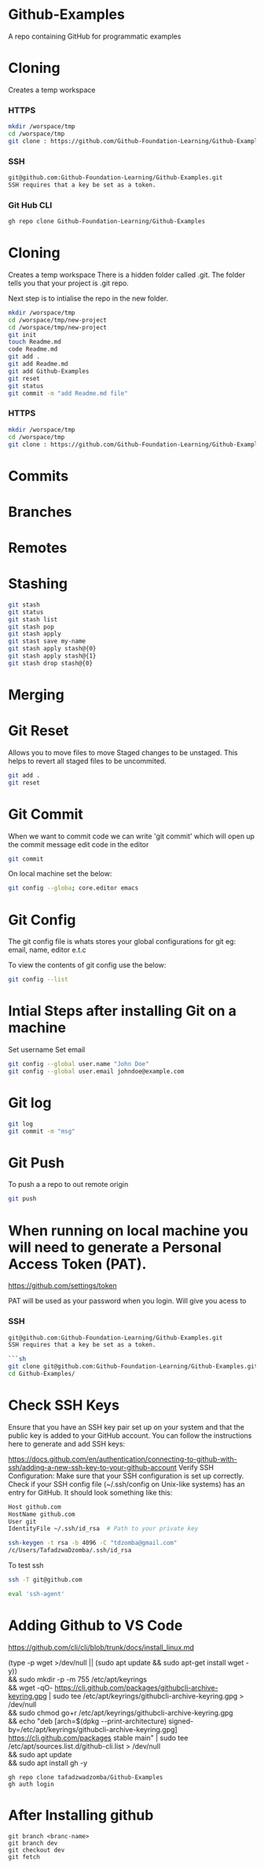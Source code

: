 # Github-Examples
A repo containing GitHub for programmatic examples
# Cloning

Creates a temp workspace 

### HTTPS
```sh
mkdir /worspace/tmp
cd /worspace/tmp
git clone : https://github.com/Github-Foundation-Learning/Github-Examples.git
```

### SSH
```sh
git@github.com:Github-Foundation-Learning/Github-Examples.git 
SSH requires that a key be set as a token. 
```

### Git Hub CLI
```sh
gh repo clone Github-Foundation-Learning/Github-Examples 
```

# Cloning

Creates a temp workspace 
There is a hidden folder called .git. The folder tells you that your project is .git repo.

Next step is to intialise the repo in the new folder.

```sh
mkdir /worspace/tmp
cd /worspace/tmp/new-project
cd /worspace/tmp/new-project 
git init
touch Readme.md
code Readme.md 
git add .
git add Readme.md
git add Github-Examples
git reset
git status
git commit -m "add Readme.md file"
```

### HTTPS
```sh
mkdir /worspace/tmp
cd /worspace/tmp
git clone : https://github.com/Github-Foundation-Learning/Github-Examples.git
```

# Commits

# Branches

# Remotes

# Stashing

```sh
git stash
git status 
git stash list
git stash pop
git stash apply
git stast save my-name
git stash apply stash@{0}
git stash apply stash@{1}
git stash drop stash@{0}
```

# Merging

# Git Reset
Allows you to move files to move Staged changes to be unstaged. 
This helps to revert all staged files to be uncommited.

```sh
git add . 
git reset
```

# Git Commit

When we want to commit code we can write 'git commit' which will open up the commit message edit code in the editor

```sh
git commit
```

On local machine set the below:

```sh
git config --globa; core.editor emacs
```

# Git Config
The git config file is whats stores your global configurations for git eg: email, name, editor e.t.c

To view the contents of git config use the below:

```sh
git config --list
```

# Intial Steps after installing Git on a machine
Set username
Set email

```sh
git config --global user.name "John Doe"
git config --global user.email johndoe@example.com
```

# Git log

```sh
git log
git commit -m "msg"
```

# Git Push
To push a a repo to out remote origin

```sh
git push
```

# When running on local machine you will need to generate a Personal Access Token (PAT).
https://github.com/settings/token 

PAT will be used as your password when you login.
Will give you acess to 

### SSH
```sh
git@github.com:Github-Foundation-Learning/Github-Examples.git 
SSH requires that a key be set as a token. 

```sh
git clone git@github.com:Github-Foundation-Learning/Github-Examples.git
cd Github-Examples/
```

# Check SSH Keys
Ensure that you have an SSH key pair set up on your system and that the public key is added to your GitHub account. You can follow the instructions here to generate and add SSH keys: 

https://docs.github.com/en/authentication/connecting-to-github-with-ssh/adding-a-new-ssh-key-to-your-github-account 
Verify SSH Configuration:
Make sure that your SSH configuration is set up correctly. Check if your SSH config file (~/.ssh/config on Unix-like systems) has an entry for GitHub. It should look something like this:

```bash
Host github.com
HostName github.com
User git
IdentityFile ~/.ssh/id_rsa  # Path to your private key
```

```sh
ssh-keygen -t rsa -b 4096 -C "tdzomba@gmail.com"
/c/Users/TafadzwaDzomba/.ssh/id_rsa
```

To test ssh 
```sh
ssh -T git@github.com
```

```sh
eval 'ssh-agent'
```

# Adding Github to VS Code

https://github.com/cli/cli/blob/trunk/docs/install_linux.md 


(type -p wget >/dev/null || (sudo apt update && sudo apt-get install wget -y)) \
&& sudo mkdir -p -m 755 /etc/apt/keyrings \
&& wget -qO- https://cli.github.com/packages/githubcli-archive-keyring.gpg | sudo tee /etc/apt/keyrings/githubcli-archive-keyring.gpg > /dev/null \
&& sudo chmod go+r /etc/apt/keyrings/githubcli-archive-keyring.gpg \
&& echo "deb [arch=$(dpkg --print-architecture) signed-by=/etc/apt/keyrings/githubcli-archive-keyring.gpg] https://cli.github.com/packages stable main" | sudo tee /etc/apt/sources.list.d/github-cli.list > /dev/null \
&& sudo apt update \
&& sudo apt install gh -y


```ssh
gh repo clone tafadzwadzomba/Github-Examples
gh auth login
```

# After Installing github

```ssh
git branch <branc-name>
git branch dev
git checkout dev
git fetch
```

